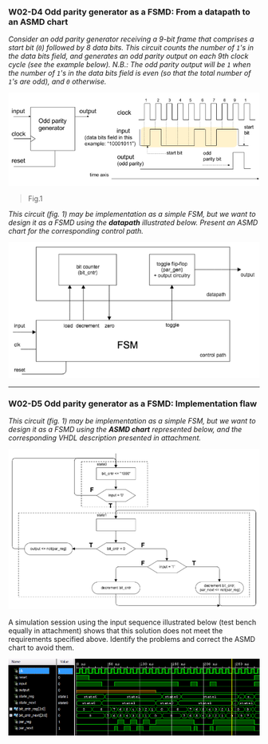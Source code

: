 ### W02-D4 Odd parity generator as a FSMD: From a datapath to an ASMD chart

*Consider an odd parity generator receiving a 9-bit frame that comprises a start bit (`0`) followed by 8 data bits. This circuit counts the number of `1`'s in the data bits field, and generates an odd parity output on each 9th clock cycle (see the example below). N.B.: The odd parity output will be `1` when the number of `1`'s in the data bits field is even (so that the total number of `1`'s are odd), and `0` otherwise.*


<img src="/other%20resources/images/w02d4a.png" alt="drawing" width="650"/>

> Fig.1

*This circuit (fig. 1) may be implementation as a simple FSM, but we want to design it as a FSMD using the **datapath** illustrated below. Present an ASMD chart for the corresponding control path.*

<img src="/other%20resources/images/w02d4b.png" alt="drawing" width="650"/>

---

### W02-D5 Odd parity generator as a FSMD: Implementation flaw

*This circuit (fig. 1) may be implementation as a simple FSM, but we want to design it as a FSMD using the **ASMD chart** represented below, and the corresponding VHDL description presented in attachment.*

<img src="/other%20resources/images/w02d5b.png" alt="drawing" width="650"/>

A simulation session using the input sequence illustrated below (test bench equally in attachment) shows that this solution does not meet the requirements specified above. Identify the problems and correct the ASMD chart to avoid them.


<img src="/other%20resources/images/w02d5c.png" alt="drawing" width="650"/>
